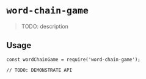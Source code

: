 # `word-chain-game`

> TODO: description

## Usage

```
const wordChainGame = require('word-chain-game');

// TODO: DEMONSTRATE API
```
